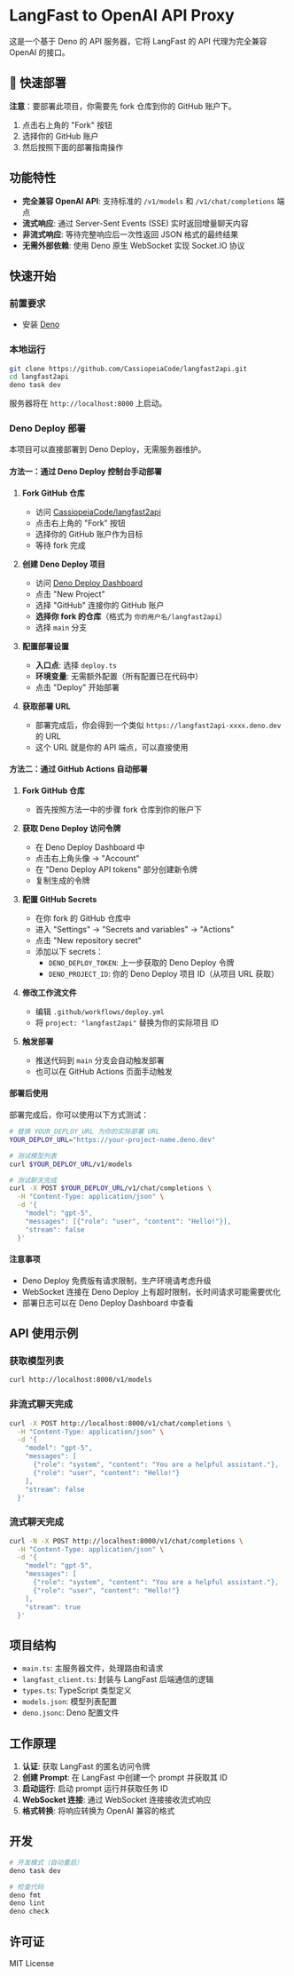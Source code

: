 # LangFast to OpenAI API Proxy

这是一个基于 Deno 的 API 服务器，它将 LangFast 的 API 代理为完全兼容 OpenAI 的接口。

## 🚀 快速部署

**注意**：要部署此项目，你需要先 fork 仓库到你的 GitHub 账户下。

1. 点击右上角的 "Fork" 按钮
2. 选择你的 GitHub 账户
3. 然后按照下面的部署指南操作

## 功能特性

- **完全兼容 OpenAI API**: 支持标准的 `/v1/models` 和 `/v1/chat/completions` 端点
- **流式响应**: 通过 Server-Sent Events (SSE) 实时返回增量聊天内容
- **非流式响应**: 等待完整响应后一次性返回 JSON 格式的最终结果
- **无需外部依赖**: 使用 Deno 原生 WebSocket 实现 Socket.IO 协议

## 快速开始

### 前置要求

- 安装 [Deno](https://deno.land/)

### 本地运行

```bash
git clone https://github.com/CassiopeiaCode/langfast2api.git
cd langfast2api
deno task dev
```

服务器将在 `http://localhost:8000` 上启动。

### Deno Deploy 部署

本项目可以直接部署到 Deno Deploy，无需服务器维护。

#### 方法一：通过 Deno Deploy 控制台手动部署

1. **Fork GitHub 仓库**
   - 访问 [CassiopeiaCode/langfast2api](https://github.com/CassiopeiaCode/langfast2api)
   - 点击右上角的 "Fork" 按钮
   - 选择你的 GitHub 账户作为目标
   - 等待 fork 完成

2. **创建 Deno Deploy 项目**
   - 访问 [Deno Deploy Dashboard](https://dash.deno.com/)
   - 点击 "New Project"
   - 选择 "GitHub" 连接你的 GitHub 账户
   - **选择你 fork 的仓库**（格式为 `你的用户名/langfast2api`）
   - 选择 `main` 分支

3. **配置部署设置**
   - **入口点**: 选择 `deploy.ts`
   - **环境变量**: 无需额外配置（所有配置已在代码中）
   - 点击 "Deploy" 开始部署

4. **获取部署 URL**
   - 部署完成后，你会得到一个类似 `https://langfast2api-xxxx.deno.dev` 的 URL
   - 这个 URL 就是你的 API 端点，可以直接使用

#### 方法二：通过 GitHub Actions 自动部署

1. **Fork GitHub 仓库**
   - 首先按照方法一中的步骤 fork 仓库到你的账户下

2. **获取 Deno Deploy 访问令牌**
   - 在 Deno Deploy Dashboard 中
   - 点击右上角头像 → "Account"
   - 在 "Deno Deploy API tokens" 部分创建新令牌
   - 复制生成的令牌

3. **配置 GitHub Secrets**
   - 在你 fork 的 GitHub 仓库中
   - 进入 "Settings" → "Secrets and variables" → "Actions"
   - 点击 "New repository secret"
   - 添加以下 secrets：
     - `DENO_DEPLOY_TOKEN`: 上一步获取的 Deno Deploy 令牌
     - `DENO_PROJECT_ID`: 你的 Deno Deploy 项目 ID（从项目 URL 获取）

3. **修改工作流文件**
   - 编辑 `.github/workflows/deploy.yml`
   - 将 `project: "langfast2api"` 替换为你的实际项目 ID

4. **触发部署**
   - 推送代码到 `main` 分支会自动触发部署
   - 也可以在 GitHub Actions 页面手动触发

#### 部署后使用

部署完成后，你可以使用以下方式测试：

```bash
# 替换 YOUR_DEPLOY_URL 为你的实际部署 URL
YOUR_DEPLOY_URL="https://your-project-name.deno.dev"

# 测试模型列表
curl $YOUR_DEPLOY_URL/v1/models

# 测试聊天完成
curl -X POST $YOUR_DEPLOY_URL/v1/chat/completions \
  -H "Content-Type: application/json" \
  -d '{
    "model": "gpt-5",
    "messages": [{"role": "user", "content": "Hello!"}],
    "stream": false
  }'
```

#### 注意事项

- Deno Deploy 免费版有请求限制，生产环境请考虑升级
- WebSocket 连接在 Deno Deploy 上有超时限制，长时间请求可能需要优化
- 部署日志可以在 Deno Deploy Dashboard 中查看

## API 使用示例

### 获取模型列表

```bash
curl http://localhost:8000/v1/models
```

### 非流式聊天完成

```bash
curl -X POST http://localhost:8000/v1/chat/completions \
  -H "Content-Type: application/json" \
  -d '{
    "model": "gpt-5",
    "messages": [
      {"role": "system", "content": "You are a helpful assistant."},
      {"role": "user", "content": "Hello!"}
    ],
    "stream": false
  }'
```

### 流式聊天完成

```bash
curl -N -X POST http://localhost:8000/v1/chat/completions \
  -H "Content-Type: application/json" \
  -d '{
    "model": "gpt-5",
    "messages": [
      {"role": "system", "content": "You are a helpful assistant."},
      {"role": "user", "content": "Hello!"}
    ],
    "stream": true
  }'
```

## 项目结构

- `main.ts`: 主服务器文件，处理路由和请求
- `langfast_client.ts`: 封装与 LangFast 后端通信的逻辑
- `types.ts`: TypeScript 类型定义
- `models.json`: 模型列表配置
- `deno.jsonc`: Deno 配置文件

## 工作原理

1. **认证**: 获取 LangFast 的匿名访问令牌
2. **创建 Prompt**: 在 LangFast 中创建一个 prompt 并获取其 ID
3. **启动运行**: 启动 prompt 运行并获取任务 ID
4. **WebSocket 连接**: 通过 WebSocket 连接接收流式响应
5. **格式转换**: 将响应转换为 OpenAI 兼容的格式

## 开发

```bash
# 开发模式（自动重启）
deno task dev

# 检查代码
deno fmt
deno lint
deno check
```

## 许可证

MIT License